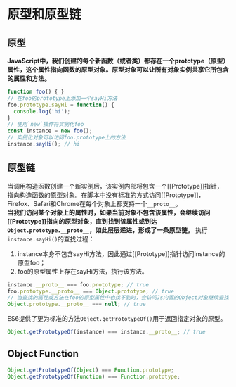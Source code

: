# 原型和原型链
## 原型
**JavaScript中，我们创建的每个新函数（或者类）都存在一个prototype（原型）属性，这个属性指向函数的原型对象。原型对象可以让所有对象实例共享它所包含的属性和方法。**
```js
function foo() { }
// 在foo的prototype上添加一个sayHi方法
foo.prototype.sayHi = function() {
  console.log('hi');
}
// 使用`new`操作符实例化foo
const instance = new foo();
// 实例化对象可以访问foo.prototype上的方法
instance.sayHi(); // hi
```
## 原型链
当调用构造函数创建一个新实例后，该实例内部将包含一个[[Prototype]]指针，指向构造函数的原型对象。在脚本中没有标准的方式访问[[Prototype]]，Firefox、Safari和Chrome在每个对象上都支持一个`__proto__`。  
**当我们访问某个对象上的属性时，如果当前对象不包含该属性，会继续访问[[Prototype]]指向的原型对象，直到找到该属性或到达`Object.prototype.__proto__`，如此层层递进，形成了一条原型链。**
执行`instance.sayHi()`的查找过程：
1. instance本身不包含sayHi方法，因此通过[[Prototype]]指针访问instance的原型foo；
2. foo的原型属性上存在sayHi方法，执行该方法。
```js
instance.__proto__ === foo.prototype; // true
foo.prototype.__proto__ === Object.prototype; // true
// 当查找的属性或方法在foo的原型属性中也找不到时，会访问Js内置的Object对象继续查找，直到到达Object.prototype.__proto__
Object.prototype.__proto__ === null; // true
```
ES6提供了更为标准的方法`Object.getPrototypeOf()`用于返回指定对象的原型。
```js
Object.getPrototypeOf(instance) === instance.__proto__; // true
```
## Object Function
```js
Object.getPrototypeOf(Object) === Function.prototype;
Object.getPrototypeOf(Function) === Function.prototype;
```